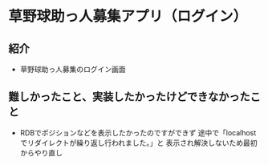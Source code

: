 # 草野球助っ人募集アプリ（ログイン）

## 紹介
- 草野球助っ人募集のログイン画面

## 難しかったこと、実装したかったけどできなかったこと
- RDBでポジションなどを表示したかったのですができず
途中で「localhost でリダイレクトが繰り返し行われました。」と
表示され解決しないため最初からやり直し